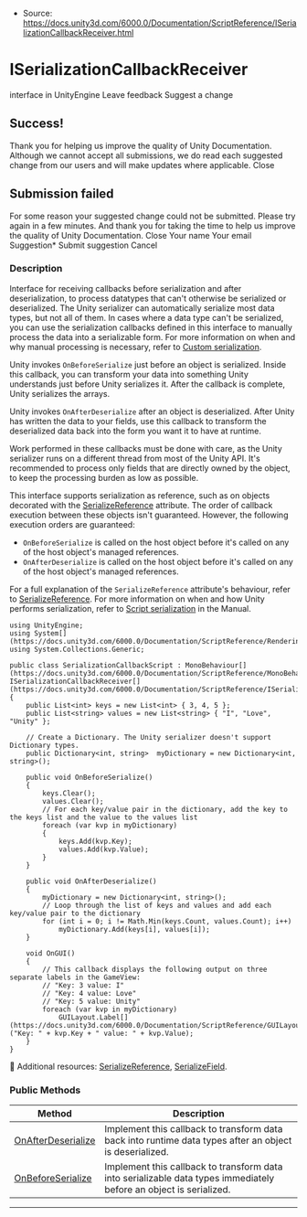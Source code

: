 * Source: https://docs.unity3d.com/6000.0/Documentation/ScriptReference/ISerializationCallbackReceiver.html

# ISerializationCallbackReceiver
interface in UnityEngine
Leave feedback
Suggest a change
## Success!
Thank you for helping us improve the quality of Unity Documentation. Although we cannot accept all submissions, we do read each suggested change from our users and will make updates where applicable.
Close
## Submission failed
For some reason your suggested change could not be submitted. Please <a>try again</a> in a few minutes. And thank you for taking the time to help us improve the quality of Unity Documentation.
Close
Your name Your email Suggestion* Submit suggestion
Cancel
### Description
Interface for receiving callbacks before serialization and after deserialization, to process datatypes that can't otherwise be serialized or deserialized.
The Unity serializer can automatically serialize most data types, but not all of them. In cases where a data type can't be serialized, you can use the serialization callbacks defined in this interface to manually process the data into a serializable form. For more information on when and why manual processing is necessary, refer to [Custom serialization](https://docs.unity3d.com/6000.0/Documentation/Manual/script-serialization-custom-serialization.html).  
  
Unity invokes `OnBeforeSerialize` just before an object is serialized. Inside this callback, you can transform your data into something Unity understands just before Unity serializes it. After the callback is complete, Unity serializes the arrays.  
  
Unity invokes `OnAfterDeserialize` after an object is deserialized. After Unity has written the data to your fields, use this callback to transform the deserialized data back into the form you want it to have at runtime.  
  
Work performed in these callbacks must be done with care, as the Unity serializer runs on a different thread from most of the Unity API. It's recommended to process only fields that are directly owned by the object, to keep the processing burden as low as possible.  
  
This interface supports serialization as reference, such as on objects decorated with the [SerializeReference](https://docs.unity3d.com/6000.0/Documentation/ScriptReference/SerializeReference.html) attribute. The order of callback execution between these objects isn't guaranteed. However, the following execution orders are guaranteed: 
  * `OnBeforeSerialize` is called on the host object before it's called on any of the host object's managed references.
  * `OnAfterDeserialize` is called on the host object before it's called on any of the host object's managed references.


For a full explanation of the `SerializeReference` attribute's behaviour, refer to [SerializeReference](https://docs.unity3d.com/6000.0/Documentation/ScriptReference/SerializeReference.html). For more information on when and how Unity performs serialization, refer to [Script serialization](https://docs.unity3d.com/6000.0/Documentation/Manual/script-serialization.html) in the Manual. 
```
using UnityEngine;
using System[](https://docs.unity3d.com/6000.0/Documentation/ScriptReference/Rendering.VirtualTexturing.System.html);
using System.Collections.Generic;  
  
public class SerializationCallbackScript : MonoBehaviour[](https://docs.unity3d.com/6000.0/Documentation/ScriptReference/MonoBehaviour.html), ISerializationCallbackReceiver[](https://docs.unity3d.com/6000.0/Documentation/ScriptReference/ISerializationCallbackReceiver.html)
{
    public List<int> keys = new List<int> { 3, 4, 5 };
    public List<string> values = new List<string> { "I", "Love", "Unity" };  
  
    // Create a Dictionary. The Unity serializer doesn't support Dictionary types.
    public Dictionary<int, string>  myDictionary = new Dictionary<int, string>();  
  
    public void OnBeforeSerialize()
    {
        keys.Clear();
        values.Clear();
        // For each key/value pair in the dictionary, add the key to the keys list and the value to the values list
        foreach (var kvp in myDictionary)
        {
            keys.Add(kvp.Key);
            values.Add(kvp.Value);
        }
    }  
  
    public void OnAfterDeserialize()
    {
        myDictionary = new Dictionary<int, string>();
        // Loop through the list of keys and values and add each key/value pair to the dictionary
        for (int i = 0; i != Math.Min(keys.Count, values.Count); i++)
            myDictionary.Add(keys[i], values[i]);
    }  
  
    void OnGUI()
    {
        // This callback displays the following output on three separate labels in the GameView:
        // "Key: 3 value: I"
        // "Key: 4 value: Love"
        // "Key: 5 value: Unity"
        foreach (var kvp in myDictionary)
            GUILayout.Label[](https://docs.unity3d.com/6000.0/Documentation/ScriptReference/GUILayout.Label.html)("Key: " + kvp.Key + " value: " + kvp.Value);
    }
}

```

Additional resources: [SerializeReference](https://docs.unity3d.com/6000.0/Documentation/ScriptReference/SerializeReference.html), [SerializeField](https://docs.unity3d.com/6000.0/Documentation/ScriptReference/SerializeField.html).
### Public Methods
Method | Description  
---|---  
[OnAfterDeserialize](https://docs.unity3d.com/6000.0/Documentation/ScriptReference/ISerializationCallbackReceiver.OnAfterDeserialize.html) | Implement this callback to transform data back into runtime data types after an object is deserialized.  
[OnBeforeSerialize](https://docs.unity3d.com/6000.0/Documentation/ScriptReference/ISerializationCallbackReceiver.OnBeforeSerialize.html) | Implement this callback to transform data into serializable data types immediately before an object is serialized.  
* * *
